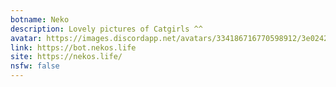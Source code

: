 ```yaml
---
botname: Neko
description: Lovely pictures of Catgirls ^^
avatar: https://images.discordapp.net/avatars/334186716770598912/3e02429ede1548d20d1e5e55965b0461.png
link: https://bot.nekos.life
site: https://nekos.life/
nsfw: false
---
```

